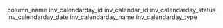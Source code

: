 column_name
inv_calendarday_id
inv_calendar_id
inv_calendarday_status
inv_calendarday_date
inv_calendarday_name
inv_calendarday_type
